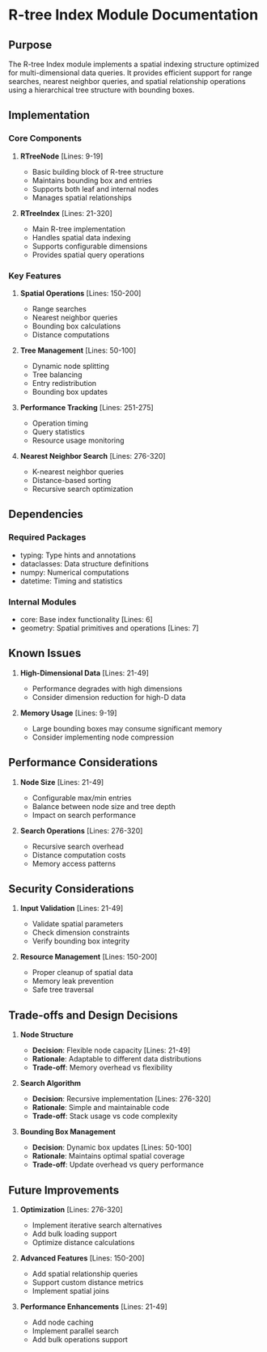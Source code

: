 # R-tree Index Module Documentation

## Purpose

The R-tree Index module implements a spatial indexing structure optimized for multi-dimensional data queries. It provides efficient support for range searches, nearest neighbor queries, and spatial relationship operations using a hierarchical tree structure with bounding boxes.

## Implementation

### Core Components

1. **RTreeNode** [Lines: 9-19]

   - Basic building block of R-tree structure
   - Maintains bounding box and entries
   - Supports both leaf and internal nodes
   - Manages spatial relationships

2. **RTreeIndex** [Lines: 21-320]
   - Main R-tree implementation
   - Handles spatial data indexing
   - Supports configurable dimensions
   - Provides spatial query operations

### Key Features

1. **Spatial Operations** [Lines: 150-200]

   - Range searches
   - Nearest neighbor queries
   - Bounding box calculations
   - Distance computations

2. **Tree Management** [Lines: 50-100]

   - Dynamic node splitting
   - Tree balancing
   - Entry redistribution
   - Bounding box updates

3. **Performance Tracking** [Lines: 251-275]

   - Operation timing
   - Query statistics
   - Resource usage monitoring

4. **Nearest Neighbor Search** [Lines: 276-320]
   - K-nearest neighbor queries
   - Distance-based sorting
   - Recursive search optimization

## Dependencies

### Required Packages

- typing: Type hints and annotations
- dataclasses: Data structure definitions
- numpy: Numerical computations
- datetime: Timing and statistics

### Internal Modules

- core: Base index functionality [Lines: 6]
- geometry: Spatial primitives and operations [Lines: 7]

## Known Issues

1. **High-Dimensional Data** [Lines: 21-49]

   - Performance degrades with high dimensions
   - Consider dimension reduction for high-D data

2. **Memory Usage** [Lines: 9-19]
   - Large bounding boxes may consume significant memory
   - Consider implementing node compression

## Performance Considerations

1. **Node Size** [Lines: 21-49]

   - Configurable max/min entries
   - Balance between node size and tree depth
   - Impact on search performance

2. **Search Operations** [Lines: 276-320]
   - Recursive search overhead
   - Distance computation costs
   - Memory access patterns

## Security Considerations

1. **Input Validation** [Lines: 21-49]

   - Validate spatial parameters
   - Check dimension constraints
   - Verify bounding box integrity

2. **Resource Management** [Lines: 150-200]
   - Proper cleanup of spatial data
   - Memory leak prevention
   - Safe tree traversal

## Trade-offs and Design Decisions

1. **Node Structure**

   - **Decision**: Flexible node capacity [Lines: 21-49]
   - **Rationale**: Adaptable to different data distributions
   - **Trade-off**: Memory overhead vs flexibility

2. **Search Algorithm**

   - **Decision**: Recursive implementation [Lines: 276-320]
   - **Rationale**: Simple and maintainable code
   - **Trade-off**: Stack usage vs code complexity

3. **Bounding Box Management**
   - **Decision**: Dynamic box updates [Lines: 50-100]
   - **Rationale**: Maintains optimal spatial coverage
   - **Trade-off**: Update overhead vs query performance

## Future Improvements

1. **Optimization** [Lines: 276-320]

   - Implement iterative search alternatives
   - Add bulk loading support
   - Optimize distance calculations

2. **Advanced Features** [Lines: 150-200]

   - Add spatial relationship queries
   - Support custom distance metrics
   - Implement spatial joins

3. **Performance Enhancements** [Lines: 21-49]
   - Add node caching
   - Implement parallel search
   - Add bulk operations support
